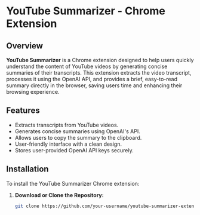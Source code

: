 # YouTube Summarizer - Chrome Extension

## Overview

**YouTube Summarizer** is a Chrome extension designed to help users quickly understand the content of YouTube videos by generating concise summaries of their transcripts. This extension extracts the video transcript, processes it using the OpenAI API, and provides a brief, easy-to-read summary directly in the browser, saving users time and enhancing their browsing experience.

## Features

- Extracts transcripts from YouTube videos.
- Generates concise summaries using OpenAI's API.
- Allows users to copy the summary to the clipboard.
- User-friendly interface with a clean design.
- Stores user-provided OpenAI API keys securely.

## Installation

To install the YouTube Summarizer Chrome extension:

1. **Download or Clone the Repository:**

   ```bash
   git clone https://github.com/your-username/youtube-summarizer-extension.git
